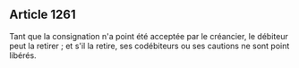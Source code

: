 Article 1261
----
Tant que la consignation n'a point été acceptée par le créancier, le débiteur
peut la retirer ; et s'il la retire, ses codébiteurs ou ses cautions ne sont
point libérés.
